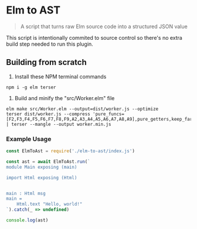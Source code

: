 # Elm to AST
> A script that turns raw Elm source code into a structured JSON value

This script is intentionally commited to source control so there's no extra build step needed to run this plugin.

## Building from scratch

1. Install these NPM terminal commands

```
npm i -g elm terser
```

1. Build and minify the "src/Worker.elm" file

```
elm make src/Worker.elm --output=dist/worker.js --optimize
terser dist/worker.js --compress 'pure_funcs=[F2,F3,F4,F5,F6,F7,F8,F9,A2,A3,A4,A5,A6,A7,A8,A9],pure_getters,keep_fargs=false,unsafe_comps,unsafe' | terser --mangle --output worker.min.js
```

### Example Usage

```js
const ElmToAst = require('./elm-to-ast/index.js')

const ast = await ElmToAst.run(`
module Main exposing (main)

import Html exposing (Html)


main : Html msg
main =
    Html.text "Hello, world!"
`).catch(_ => undefined)

console.log(ast)
```